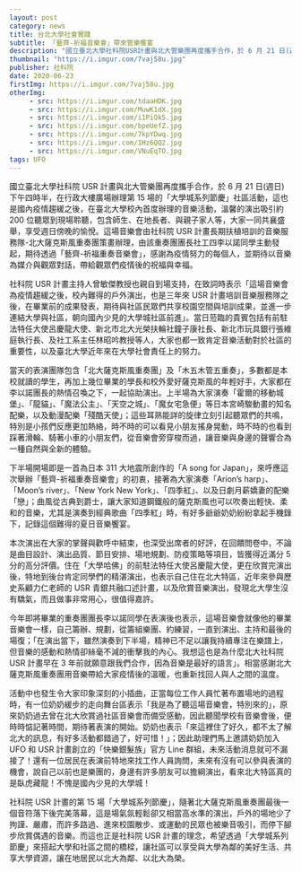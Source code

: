```yaml
---
layout: post
category: news
title: 台北大學社會實踐
subtitle: 「藝齊-祈福音樂會」帶來管樂饗宴
description: "國立臺北大學社科院USR計畫與北大管樂團再度攜手合作，於 6 月 21 日(週日)下午四時半，在行政大樓廣場辦理第 15 場的「大學城系列節慶」社區活動，這也是國內疫情趨緩之後，在臺北大學校內首度辦理的音樂活動，溫馨的演出吸引約 200 位聽眾到現場聆聽，包含師生、在地長者、與親子家人等，大家一同共襄盛舉，享受週日傍晚的愉悅。這場音樂會由社科院 USR 計畫長期扶植培訓的音樂服務隊-北大薩克斯風重奏團策畫辦理，由該重奏團團長社工四李以諾同學主動發起，期待透過「藝齊-祈福重奏音樂會」，感謝為疫情努力的每個人，並期待以音樂為媒介與觀眾對話，帶給觀眾們疫情後的祝福與幸福。"
thumbnail: "https://i.imgur.com/7vaj58u.jpg"
publisher: 社科院
date: 2020-06-23
firstImg: https://i.imgur.com/7vaj58u.jpg
otherImg:
     - src: https://i.imgur.com/tdaaHDK.jpg
     - src: https://i.imgur.com/MuwK1dX.jpg
     - src: https://i.imgur.com/i1PiQk5.jpg
     - src: https://i.imgur.com/bpeUefZ.jpg
     - src: https://i.imgur.com/7kpYDwq.jpg
     - src: https://i.imgur.com/1Hz6QQ2.jpg
     - src: https://i.imgur.com/VNuEqTO.jpg
tags: UFO
---
```

國立臺北大學社科院 USR 計畫與北大管樂團再度攜手合作，於 6 月 21 日(週日)下午四時半，在行政大樓廣場辦理第 15 場的「大學城系列節慶」社區活動，這也是國內疫情趨緩之後，在臺北大學校內首度辦理的音樂活動，溫馨的演出吸引約 200 位聽眾到現場聆聽，包含師生、在地長者、與親子家人等，大家一同共襄盛舉，享受週日傍晚的愉悅。這場音樂會由社科院 USR 計畫長期扶植培訓的音樂服務隊-北大薩克斯風重奏團策畫辦理，由該重奏團團長社工四李以諾同學主動發起，期待透過「藝齊-祈福重奏音樂會」，感謝為疫情努力的每個人，並期待以音樂為媒介與觀眾對話，帶給觀眾們疫情後的祝福與幸福。

社科院 USR 計畫主持人曾敏傑教授也親自到場支持，在致詞時表示「這場音樂會為疫情趨緩之後，校內難得的戶外演出，也是三年來 USR 計畫培訓音樂服務隊之後，在畢業前的成果發表，期待與社區民眾們共享校園空間與培訓成果，並進一步連結大學與社區，朝向國內少見的大學城社區前進」。當日蒞臨的貴賓包括有前駐法特任大使呂慶龍大使、新北市北大光榮扶輪社鐘子康社長、新北市玩具銀行張維庭執行長、及社工系主任林昭吟教授等人，大家也都一致肯定音樂活動對於社區的重要性，以及臺北大學近年來在大學社會責任上的努力。

當天的表演團隊包含「北大薩克斯風重奏團」及「木五木管五重奏」，多數都是本校就讀的學生，再加上幾位畢業的學長和校外愛好薩克斯風的年輕好手，大家都在李以諾團長的熱情召喚之下，一起協助演出。上半場為大家演奏「霍爾的移動城堡」、「龍貓」、「魔法公主」、「天空之城」、「魔女宅急便」等日本宮崎駿動畫的知名配樂，以及動漫配樂「殘酷天使」；這些耳熟能詳的旋律立刻引起聽眾們的共鳴，特別是小孩們反應更加熱絡，時不時的可以看見小朋友搖身晃動，時不時的也看到踩著滑輪、騎著小車的小朋友們，從音樂會旁穿梭而過，讓音樂與身邊的聲響合為一種自然與全新的體驗。

下半場開場即是一首為日本 311 大地震所創作的「A song for Japan」，來呼應這次舉辦「藝齊-祈福重奏音樂會」的初衷，接著為大家演奏「Arion’s harp」、「Moon’s river」、「New York New York」、「四季紅」、以及日劇月薪嬌妻的配樂「戀」；曲風從古典到爵士，讓大家知道鋼鐵般的薩克斯風也可以吹奏出輕快、柔和的音樂，尤其是演奏到經典歌曲「四季紅」時，有好多爺爺奶奶紛紛拿起手機錄下，記錄這個難得的夏日音樂饗宴。

本次演出在大家的掌聲與歡呼中結束，也深受出席者的好評，在回饋問卷中，不論是曲目設計、演出品質、節目安排、場地規劃、防疫策略等項目，皆獲得近滿分 5 分的高分評價。住在「大學哈佛」的前駐法特任大使呂慶龍大使，更在欣賞完演出後，特地到後台肯定同學們的精湛演出，也表示自己住在北大特區，近年來參與歷史系顧力仁老師的 USR 青銀共融口述計畫，以及欣賞音樂演出，發現北大學生沒有驕氣，而且做事非常用心，很值得嘉許。

今年即將畢業的重奏團團長李以諾同學在表演後也表示，這場音樂會就像他的畢業音樂會一樣，自己籌辦、規劃，從籌組樂團、約練習，一直到演出、主持和最後的場復；「在演出當下，雖然演奏到下半場，精神已不足以讓我持續專注在樂譜上，但音樂的感動和熱情卻絲毫不減的衝擊我的內心。我想這也是為什麼北大社科院 USR 計畫早在 3 年前就願意跟我們合作，因為音樂是最好的語言」。相當感謝北大薩克斯風重奏團用音樂帶給大家疫情後的溫暖，也重新找回人與人之間的溫度。

活動中也發生令大家印象深刻的小插曲，正當每位工作人員忙著布置場地的過程時，有一位奶奶緩步的走向舞台區表示「我是為了聽這場音樂會，特別來的」，原來奶奶過去曾在北大欣賞過社區音樂會而備受感動，因此聽聞學校有音樂會後，便時時惦記著時間，期待著表演的開始。奶奶也表示「來這裡住了好久，都不太了解北大的訊息，有好多活動都錯過了，好可惜！」；因此助理們馬上邀請奶奶加入 UFO 和 USR 計畫創立的「快樂銀髮族」官方 Line 群組，未來活動消息就可不漏接了！還有一位居民在表演前特地來找工作人員詢問，未來有沒有可以參與表演的機會，說自己以前也是樂團的，身邊有許多朋友可以擔綱演出，看來北大特區真的是臥虎藏龍！不愧是國內少見的大學城！

社科院 USR 計畫的第 15 場「大學城系列節慶」，隨著北大薩克斯風重奏團最後一個音符落下後完美落幕，這是場氣氛輕鬆卻又相當高水準的演出，戶外的場地少了拘謹、嚴肅，而許多路過、進來校園散步、或運動的民眾也被樂音吸引，而停下腳步欣賞偶遇的音樂。而這也正是社科院 USR 計畫的理念，希望透過「大學城系列節慶」來搭起大學和社區之間的橋樑，讓社區可以享受與大學為鄰的美好生活、共享大學資源，讓在地居民以北大為鄰、以北大為榮。
